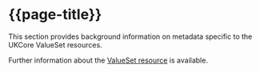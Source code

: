 # {{page-title}}

This section provides background information on metadata specific to the UKCore ValueSet resources.

Further information about the <a href="https://hl7.org/fhir/R4/valueset.html" Target="_blank">ValueSet resource</a> is available.

<br><br>
